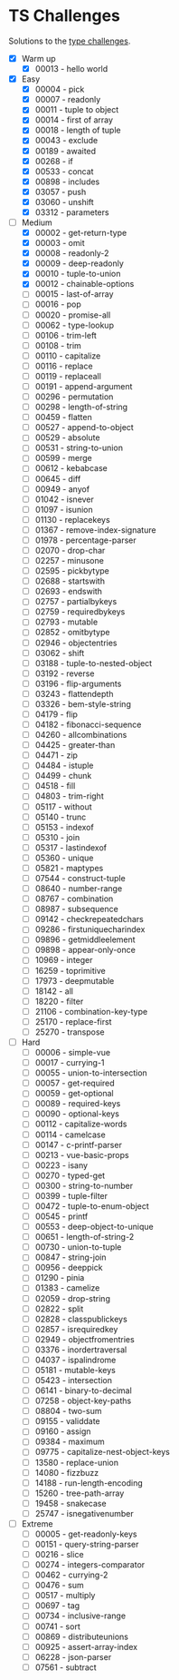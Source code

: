 # TS Challenges

Solutions to the [type challenges](https://github.com/type-challenges/type-challenges).

- [x] Warm up
	- [x] 00013 - hello world
- [x] Easy
	- [x] 00004 - pick
	- [x] 00007 - readonly
	- [x] 00011 - tuple to object
	- [x] 00014 - first of array
	- [x] 00018 - length of tuple
	- [x] 00043 - exclude
	- [x] 00189 - awaited
	- [x] 00268 - if
	- [x] 00533 - concat
	- [x] 00898 - includes
	- [x] 03057 - push
	- [x] 03060 - unshift
	- [x] 03312 - parameters
- [ ] Medium
	- [x] 00002 - get-return-type
	- [x] 00003 - omit
	- [x] 00008 - readonly-2
	- [x] 00009 - deep-readonly
	- [x] 00010 - tuple-to-union
	- [x] 00012 - chainable-options
	- [ ] 00015 - last-of-array
	- [ ] 00016 - pop
	- [ ] 00020 - promise-all
	- [ ] 00062 - type-lookup
	- [ ] 00106 - trim-left
	- [ ] 00108 - trim
	- [ ] 00110 - capitalize
	- [ ] 00116 - replace
	- [ ] 00119 - replaceall
	- [ ] 00191 - append-argument
	- [ ] 00296 - permutation
	- [ ] 00298 - length-of-string
	- [ ] 00459 - flatten
	- [ ] 00527 - append-to-object
	- [ ] 00529 - absolute
	- [ ] 00531 - string-to-union
	- [ ] 00599 - merge
	- [ ] 00612 - kebabcase
	- [ ] 00645 - diff
	- [ ] 00949 - anyof
	- [ ] 01042 - isnever
	- [ ] 01097 - isunion
	- [ ] 01130 - replacekeys
	- [ ] 01367 - remove-index-signature
	- [ ] 01978 - percentage-parser
	- [ ] 02070 - drop-char
	- [ ] 02257 - minusone
	- [ ] 02595 - pickbytype
	- [ ] 02688 - startswith
	- [ ] 02693 - endswith
	- [ ] 02757 - partialbykeys
	- [ ] 02759 - requiredbykeys
	- [ ] 02793 - mutable
	- [ ] 02852 - omitbytype
	- [ ] 02946 - objectentries
	- [ ] 03062 - shift
	- [ ] 03188 - tuple-to-nested-object
	- [ ] 03192 - reverse
	- [ ] 03196 - flip-arguments
	- [ ] 03243 - flattendepth
	- [ ] 03326 - bem-style-string
	- [ ] 04179 - flip
	- [ ] 04182 - fibonacci-sequence
	- [ ] 04260 - allcombinations
	- [ ] 04425 - greater-than
	- [ ] 04471 - zip
	- [ ] 04484 - istuple
	- [ ] 04499 - chunk
	- [ ] 04518 - fill
	- [ ] 04803 - trim-right
	- [ ] 05117 - without
	- [ ] 05140 - trunc
	- [ ] 05153 - indexof
	- [ ] 05310 - join
	- [ ] 05317 - lastindexof
	- [ ] 05360 - unique
	- [ ] 05821 - maptypes
	- [ ] 07544 - construct-tuple
	- [ ] 08640 - number-range
	- [ ] 08767 - combination
	- [ ] 08987 - subsequence
	- [ ] 09142 - checkrepeatedchars
	- [ ] 09286 - firstuniquecharindex
	- [ ] 09896 - getmiddleelement
	- [ ] 09898 - appear-only-once
	- [ ] 10969 - integer
	- [ ] 16259 - toprimitive
	- [ ] 17973 - deepmutable
	- [ ] 18142 - all
	- [ ] 18220 - filter
	- [ ] 21106 - combination-key-type
	- [ ] 25170 - replace-first
	- [ ] 25270 - transpose
- [ ] Hard
	- [ ] 00006 - simple-vue
	- [ ] 00017 - currying-1
	- [ ] 00055 - union-to-intersection
	- [ ] 00057 - get-required
	- [ ] 00059 - get-optional
	- [ ] 00089 - required-keys
	- [ ] 00090 - optional-keys
	- [ ] 00112 - capitalize-words
	- [ ] 00114 - camelcase
	- [ ] 00147 - c-printf-parser
	- [ ] 00213 - vue-basic-props
	- [ ] 00223 - isany
	- [ ] 00270 - typed-get
	- [ ] 00300 - string-to-number
	- [ ] 00399 - tuple-filter
	- [ ] 00472 - tuple-to-enum-object
	- [ ] 00545 - printf
	- [ ] 00553 - deep-object-to-unique
	- [ ] 00651 - length-of-string-2
	- [ ] 00730 - union-to-tuple
	- [ ] 00847 - string-join
	- [ ] 00956 - deeppick
	- [ ] 01290 - pinia
	- [ ] 01383 - camelize
	- [ ] 02059 - drop-string
	- [ ] 02822 - split
	- [ ] 02828 - classpublickeys
	- [ ] 02857 - isrequiredkey
	- [ ] 02949 - objectfromentries
	- [ ] 03376 - inordertraversal
	- [ ] 04037 - ispalindrome
	- [ ] 05181 - mutable-keys
	- [ ] 05423 - intersection
	- [ ] 06141 - binary-to-decimal
	- [ ] 07258 - object-key-paths
	- [ ] 08804 - two-sum
	- [ ] 09155 - validdate
	- [ ] 09160 - assign
	- [ ] 09384 - maximum
	- [ ] 09775 - capitalize-nest-object-keys
	- [ ] 13580 - replace-union
	- [ ] 14080 - fizzbuzz
	- [ ] 14188 - run-length-encoding
	- [ ] 15260 - tree-path-array
	- [ ] 19458 - snakecase
	- [ ] 25747 - isnegativenumber
- [ ] Extreme
	- [ ] 00005 - get-readonly-keys
	- [ ] 00151 - query-string-parser
	- [ ] 00216 - slice
	- [ ] 00274 - integers-comparator
	- [ ] 00462 - currying-2
	- [ ] 00476 - sum
	- [ ] 00517 - multiply
	- [ ] 00697 - tag
	- [ ] 00734 - inclusive-range
	- [ ] 00741 - sort
	- [ ] 00869 - distributeunions
	- [ ] 00925 - assert-array-index
	- [ ] 06228 - json-parser
	- [ ] 07561 - subtract
